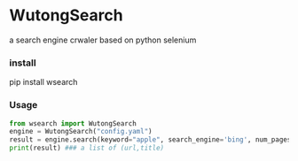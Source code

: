 # WutongSearch
a search engine crwaler based on python selenium



### install

pip install wsearch

### Usage

```python
from wsearch import WutongSearch
engine = WutongSearch("config.yaml")
result = engine.search(keyword="apple", search_engine='bing', num_pages_per_keyword=2)
print(result) ### a list of (url,title)

```

